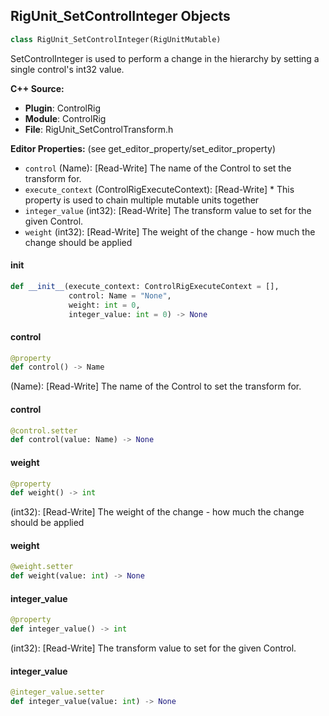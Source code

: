 ## RigUnit_SetControlInteger Objects

```python
class RigUnit_SetControlInteger(RigUnitMutable)
```

SetControlInteger is used to perform a change in the hierarchy by setting a single control's int32 value.

**C++ Source:**

- **Plugin**: ControlRig
- **Module**: ControlRig
- **File**: RigUnit_SetControlTransform.h

**Editor Properties:** (see get_editor_property/set_editor_property)

- ``control`` (Name):  [Read-Write] The name of the Control to set the transform for.
- ``execute_context`` (ControlRigExecuteContext):  [Read-Write] * This property is used to chain multiple mutable units together
- ``integer_value`` (int32):  [Read-Write] The transform value to set for the given Control.
- ``weight`` (int32):  [Read-Write] The weight of the change - how much the change should be applied

<a id="unreal.RigUnit_SetControlInteger.__init__"></a>

#### __init__

```python
def __init__(execute_context: ControlRigExecuteContext = [],
             control: Name = "None",
             weight: int = 0,
             integer_value: int = 0) -> None
```

<a id="unreal.RigUnit_SetControlInteger.control"></a>

#### control

```python
@property
def control() -> Name
```

(Name):  [Read-Write] The name of the Control to set the transform for.

<a id="unreal.RigUnit_SetControlInteger.control"></a>

#### control

```python
@control.setter
def control(value: Name) -> None
```

<a id="unreal.RigUnit_SetControlInteger.weight"></a>

#### weight

```python
@property
def weight() -> int
```

(int32):  [Read-Write] The weight of the change - how much the change should be applied

<a id="unreal.RigUnit_SetControlInteger.weight"></a>

#### weight

```python
@weight.setter
def weight(value: int) -> None
```

<a id="unreal.RigUnit_SetControlInteger.integer_value"></a>

#### integer_value

```python
@property
def integer_value() -> int
```

(int32):  [Read-Write] The transform value to set for the given Control.

<a id="unreal.RigUnit_SetControlInteger.integer_value"></a>

#### integer_value

```python
@integer_value.setter
def integer_value(value: int) -> None
```

<a id="unreal.RigUnit_SetMultiControlInteger_Entry"></a>